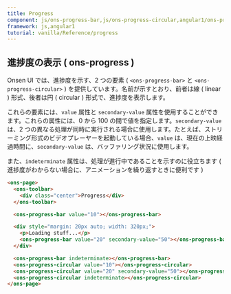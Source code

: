 ```yaml
---
title: Progress
component: js/ons-progress-bar,js/ons-progress-circular,angular1/ons-progress-bar,angular1/ons-progress-circular
framework: js,angular1
tutorial: vanilla/Reference/progress
---
```


## 進捗度の表示 ( ons-progress )

Onsen UI では、進捗度を示す、2 つの要素 ( `<ons-progress-bar>` と `<ons-progress-circular>` ) を提供しています。名前が示すとおり、前者は線 ( linear ) 形式、後者は円 ( circular ) 形式で、進捗度を表示します。

これらの要素には、`value` 属性と `secondary-value` 属性を使用することができます。これらの属性には、0 から 100 の間で値を指定します。`secondary-value` は、2 つの異なる処理が同時に実行される場合に使用します。たとえば、ストリーミング形式のビデオプレーヤーを起動している場合、`value` は、現在の上映経過時間に、`secondary-value` は、バッファリング状況に使用します。

また、`indeterminate` 属性は、処理が進行中であることを示すのに役立ちます ( 進捗度がわからない場合に、アニメーションを繰り返すときに便利です )

```html
<ons-page>
  <ons-toolbar>
    <div class="center">Progress</div>
  </ons-toolbar>

  <ons-progress-bar value="10"></ons-progress-bar>

  <div style="margin: 20px auto; width: 320px;">
    <p>Loading stuff...</p>
    <ons-progress-bar value="20" secondary-value="50"></ons-progress-bar>
  </div>

  <ons-progress-bar indeterminate></ons-progress-bar>
  <ons-progress-circular value="10"></ons-progress-circular>
  <ons-progress-circular value="20" secondary-value="50"></ons-progress-circular>
  <ons-progress-circular indeterminate></ons-progress-circular>
</ons-page>
```
